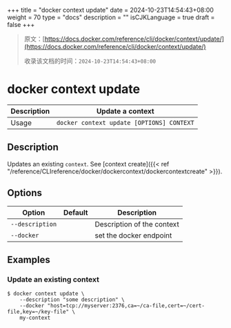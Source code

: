 +++
title = "docker context update"
date = 2024-10-23T14:54:43+08:00
weight = 70
type = "docs"
description = ""
isCJKLanguage = true
draft = false
+++

> 原文：[https://docs.docker.com/reference/cli/docker/context/update/](https://docs.docker.com/reference/cli/docker/context/update/)
>
> 收录该文档的时间：`2024-10-23T14:54:43+08:00`

# docker context update

| Description | Update a context                          |
| :---------- | ----------------------------------------- |
| Usage       | `docker context update [OPTIONS] CONTEXT` |

## Description

Updates an existing `context`. See [context create]({{< ref "/reference/CLIreference/docker/dockercontext/dockercontextcreate" >}}).

## Options

| Option          | Default | Description                |
| --------------- | ------- | -------------------------- |
| `--description` |         | Description of the context |
| `--docker`      |         | set the docker endpoint    |

## Examples

### Update an existing context



```console
$ docker context update \
    --description "some description" \
    --docker "host=tcp://myserver:2376,ca=~/ca-file,cert=~/cert-file,key=~/key-file" \
    my-context
```
